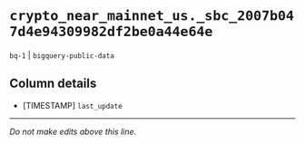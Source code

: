 # `crypto_near_mainnet_us._sbc_2007b047d4e94309982df2be0a44e64e`
`bq-1` | `bigquery-public-data`

## Column details
* [TIMESTAMP] `last_update`

-------------------------------------------------------------------------------
*Do not make edits above this line.*
